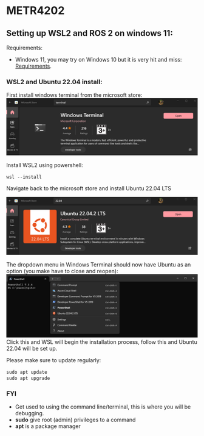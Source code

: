 # METR4202
## Setting up WSL2 and ROS 2 on windows 11:

Requirements:
* Windows 11, you may try on Windows 10 but it is very hit and miss: [Requirements](https://learn.microsoft.com/en-us/windows/wsl/install).

### WSL2 and Ubuntu 22.04 install:

First install windows terminal from the microsoft store:
![](terminal.png)

Install WSL2 using powershell:
```
wsl --install
```
Navigate back to the microsoft store and install Ubuntu 22.04 LTS

![](ubuntu.png)

The dropdown menu in Windows Terminal should now have Ubuntu as an option (you make have to close and reopen):
![](powershell.png)
Click this and WSL will begin the installation process, follow this and Ubuntu 22.04 will be set up.

Please make sure to update regularly:
```
sudo apt update
sudo apt upgrade
```

### FYI
* Get used to using the command line/terminal, this is where you will be debugging. 
* **sudo** give root (admin) privileges to a command
* **apt** is a package manager 
